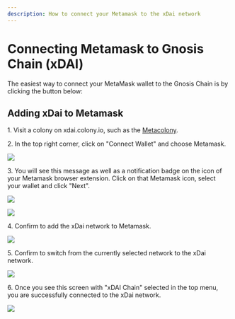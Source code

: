 ```yaml
---
description: How to connect your Metamask to the xDai network
---
```


# Connecting Metamask to Gnosis Chain (xDAI)

The easiest way to connect your MetaMask wallet to the Gnosis Chain is by clicking the button below:

<connect-metamask />

## Adding xDai to Metamask

1\. Visit a colony on xdai.colony.io, such as the [Metacolony](https://xdai.colony.io/colony/meta).

2\. In the top right corner, click on "Connect Wallet" and choose Metamask.

![](<../assets/Screenshot 2021-12-13 at 13.26.26.png>)

3\. You will see this message as well as a notification badge on the icon of your Metamask browser extension. Click on that Metamask icon, select your wallet and click "Next".

![](<../assets/Screenshot 2021-12-13 at 13.27.21.png>)

![](<../assets/Screenshot 2021-12-13 at 13.27.40.png>)

4\. Confirm to add the xDai network to Metamask.

![](<../assets/Screenshot 2021-12-13 at 13.28.09.png>)

5\. Confirm to switch from the currently selected network to the xDai network.

![](<../assets/Screenshot 2021-12-13 at 13.28.34.png>)

6\. Once you see this screen with "xDAI Chain" selected in the top menu, you are successfully connected to the xDai network.

![](<../assets/Screenshot 2021-12-13 at 13.28.59.png>)



